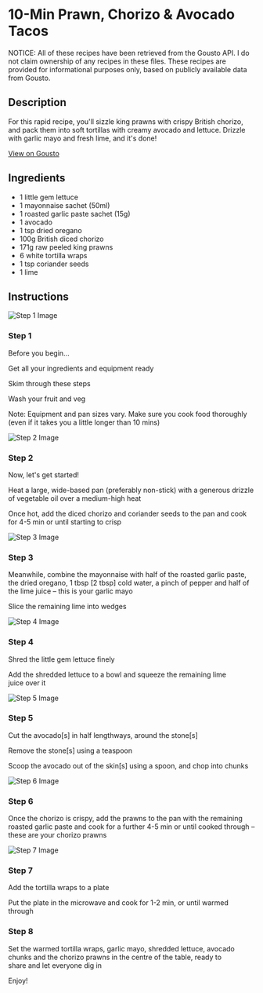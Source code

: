 # 10-Min Prawn, Chorizo & Avocado Tacos

NOTICE: All of these recipes have been retrieved from the Gousto API. I do not claim ownership of any recipes in these files. These recipes are provided for informational purposes only, based on publicly available data from Gousto.

## Description

For this rapid recipe, you'll sizzle king prawns with crispy British chorizo, and pack them into soft tortillas with creamy avocado and lettuce. Drizzle with garlic mayo and fresh lime, and it's done!

[View on Gousto](https://www.gousto.co.uk/recipes/cookbook/10-min-prawn-chorizo-avocado-tacos)

## Ingredients

- 1 little gem lettuce
- 1 mayonnaise sachet (50ml)
- 1 roasted garlic paste sachet (15g)
- 1 avocado
- 1 tsp dried oregano
- 100g British diced chorizo
- 171g raw peeled king prawns
- 6 white tortilla wraps 
- 1 tsp coriander seeds
- 1 lime

## Instructions

![Step 1 Image](https://production-media.gousto.co.uk/cms/recipe-step-image/1931.-step-1-x200.jpg)

### Step 1

Before you begin...

Get all your ingredients and equipment ready

Skim through these steps

Wash your fruit and veg

Note: Equipment and pan sizes vary. Make sure you cook food thoroughly (even if it takes you a little longer than 10 mins)

![Step 2 Image](https://production-media.gousto.co.uk/cms/recipe-step-image/1931.-step-2-x200.jpg)

### Step 2

Now, let's get started!

Heat a large, wide-based pan (preferably non-stick) with a generous drizzle of vegetable oil over a medium-high heat

Once hot, add the diced chorizo and coriander seeds to the pan and cook for 4-5 min or until starting to crisp

![Step 3 Image](https://production-media.gousto.co.uk/cms/recipe-step-image/1931.-step-3-x200.jpg)

### Step 3

Meanwhile, combine the mayonnaise with half of the roasted garlic paste, the dried oregano, 1 tbsp <span class="text-danger">[2 tbsp]</span> cold water, a pinch of pepper and half of the lime juice – this is your garlic mayo

Slice the remaining lime into wedges

![Step 4 Image](https://production-media.gousto.co.uk/cms/recipe-step-image/1931.-step-4-x200.jpg)

### Step 4

Shred the little gem lettuce finely

Add the shredded lettuce to a bowl and squeeze the remaining lime juice over it

![Step 5 Image](https://production-media.gousto.co.uk/cms/recipe-step-image/1931.-step-5-x200.jpg)

### Step 5

Cut the avocado<span class="text-danger">[s]</span> in half lengthways, around the stone<span class="text-danger">[s]</span>

Remove the stone<span class="text-danger">[s]</span> using a teaspoon

Scoop the avocado out of the skin<span class="text-danger">[s] </span>using a spoon, and chop into chunks

![Step 6 Image](https://production-media.gousto.co.uk/cms/recipe-step-image/1931.-step-6-x200.jpg)

### Step 6

Once the chorizo is crispy, add the prawns to the pan with the remaining roasted garlic paste and cook for a further 4-5 min or until cooked through – these are your chorizo prawns

![Step 7 Image](https://production-media.gousto.co.uk/cms/recipe-step-image/1931.-step-7-x200.jpg)

### Step 7

Add the tortilla wraps to a plate

Put the plate in the microwave and cook for 1-2 min, or until warmed through

### Step 8

Set the warmed tortilla wraps, garlic mayo, shredded lettuce, avocado chunks and the chorizo prawns in the centre of the table, ready to share and let everyone dig in

Enjoy!

